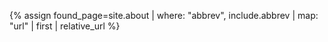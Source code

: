 {% assign found_page=site.about | where: "abbrev", include.abbrev | map: "url" | first | relative_url %}
